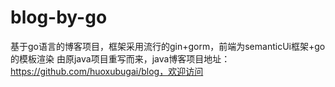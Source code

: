 # blog-by-go
基于go语言的博客项目，框架采用流行的gin+gorm，前端为semanticUi框架+go的模板渲染
由原java项目重写而来，java博客项目地址：https://github.com/huoxubugai/blog，欢迎访问
